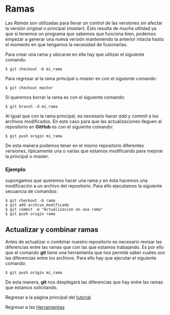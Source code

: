 # Ramas

Las *Ramas* son utilizadas para llevar un control de las versiones sin afectar la versión original o principal (*master*). Ésto resulta de mucha utilidad ya que si tenemos un programa que sabemos que funciona bien, podemos empezar a generar una nueva versión manteniendo la anterior intacta hasta el momento en que tengamos la necesidad de fusionarlas.

Para crear una rama y ubicarse en ella hay que utilizar el siguiente comando:
```
$ git checkout -b mi_rama
```
Para regresar al la rama principal o *master* es con el siguiente comando:
```
$ git checkout master
```
Si queremos borrar la rama es con el siguiente comando:
```
$ git branch -d mi_rama
```
Al igual que con la rama principal, es necesario hacer *add* y  *commit* a los archivos modificados. En este caso para que las actualizaciones lleguen al repositorio en **GitHub** es con el siguiente comando:
```
$ git push origin mi_rama
```
De esta manera podemos tener en el mismo repositorio diferentes versiones, típicamente una o varias que estamos modificando para mejorar la principal o *master*.

### Ejemplo

supongamos que queremos hacer una rama y en ésta hacemos una modificación a un archivo del repositorio. Para ello ejecutamos la siguiente secuancia de comandos:

```
$ git checkout -b rama
$ git add archivo_modificado 
$ git commit -m "Actualizacion en una rama"
$ git push origin rama
```

## Actualizar y combinar ramas

Antes de actualizar o combinar nuestro repositorio es necesario revisar las diferencias entre las ramas que con las que estamos trabajando. Es por ello que el comando **git** tiene una herramienta que nos permite saber cuales son las diferencias entre los archivos. Para ello hay que ejecutar el siguiente comando:
```
$ git push origin mi_rama
```
De esta manera, **git** nos desplegará las diferencias que hay entre las ramas que estamos solicitando.



Regresar a la página principal del [tutorial](https://github.com/richmf/tutorial_de_git)

Regresar a las [Herramientas](http://sistemas.fciencias.unam.mx/~rich/herramientas/index.html)